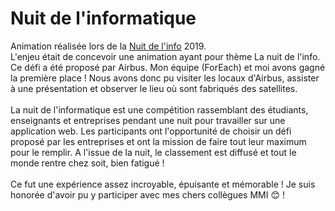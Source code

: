 # Nuit de l'informatique
Animation réalisée lors de la <a href="https://nuitdelinfo.com/" target="_blank">Nuit de l'info</a> 2019.<br>
L'enjeu était de concevoir une animation ayant pour thème La nuit de l'info.<br>
Ce défi a été proposé par Airbus. Mon équipe (ForEach) et moi avons gagné la première place ! Nous avons donc pu visiter les locaux d'Airbus, assister à une présentation et observer le lieu où sont fabriqués des satellites. <br>
<br>
La nuit de l'informatique est une compétition rassemblant des étudiants, enseignants et entreprises pendant une nuit pour travailler sur une application web. Les participants ont l'opportunité de choisir un défi proposé par les entreprises et ont la mission de faire tout leur maximum pour le remplir. A l'issue de la nuit, le classement est diffusé et tout le monde rentre chez soit, bien fatigué !<br>
<br>
Ce fut une expérience assez incroyable, épuisante et mémorable ! Je suis honorée d'avoir pu y participer avec mes chers collègues MMI 😊 !
